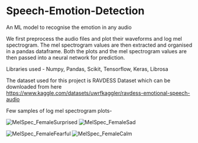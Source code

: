# Speech-Emotion-Detection
An ML model to recognise the emotion in any audio

We first preprocess the audio files and plot their waveforms and log mel spectrogram. The mel spectrogram values are then extracted and organised in a pandas dataframe. Both the plots and the mel spectrogram values are then passed into a neural network for prediction.

Libraries used - Numpy, Pandas, Scikit, Tensorflow, Keras, Librosa

The dataset used for this project is RAVDESS Dataset which can be downloaded from here https://www.kaggle.com/datasets/uwrfkaggler/ravdess-emotional-speech-audio

Few samples of log mel spectrogram plots-

![MelSpec_FemaleSurprised](https://user-images.githubusercontent.com/84060696/172302426-331740b1-0237-4636-a281-e24ce3b4439b.png)   ![MelSpec_FemaleSad](https://user-images.githubusercontent.com/84060696/172302499-ec654304-9614-447f-9648-3f086216761a.png)

![MelSpec_FemaleFearful](https://user-images.githubusercontent.com/84060696/172302573-784541eb-79d1-417f-9c9c-9f26a2d97fdb.png)      ![MelSpec_FemaleCalm](https://user-images.githubusercontent.com/84060696/172302595-b5ecc9fb-0bd4-4e8e-907a-7616db6464fb.png)


